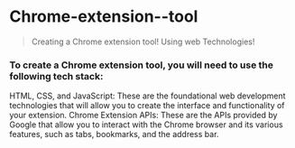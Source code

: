 # Chrome-extension--tool
 > Creating a Chrome extension tool! Using web Technologies!

### To create a Chrome extension tool, you will need to use the following tech stack:
HTML, CSS, and JavaScript: These are the foundational web development technologies that will allow you to create the interface and functionality of your extension.
Chrome Extension APIs: These are the APIs provided by Google that allow you to interact with the Chrome browser and its various features, such as tabs, bookmarks, and the address bar.
